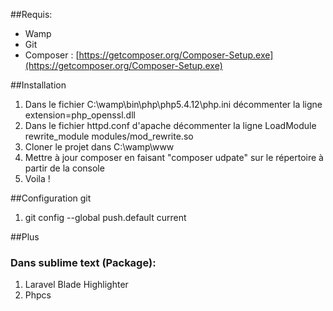 ##Requis:
* Wamp
* Git
* Composer : [https://getcomposer.org/Composer-Setup.exe](https://getcomposer.org/Composer-Setup.exe)

##Installation
1. Dans le fichier C:\wamp\bin\php\php5.4.12\php.ini décommenter la ligne extension=php_openssl.dll
1. Dans le fichier httpd.conf d'apache décommenter la ligne LoadModule rewrite_module modules/mod_rewrite.so
1. Cloner le projet dans C:\wamp\www
1. Mettre à jour composer en faisant "composer udpate" sur le répertoire à partir de la console
1. Voila !

##Configuration git
1. git config --global push.default current

##Plus
### Dans sublime text (Package):
1. Laravel Blade Highlighter
1. Phpcs
